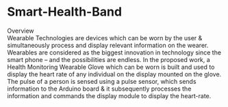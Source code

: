 # Smart-Health-Band
Overview    
    Wearable Technologies are devices which can be worn by the user & simultaneously process and display relevant information on the wearer. Wearables are considered as the biggest innovation in technology since the smart phone – and the possibilities are endless.
		In the proposed work, a Health Monitoring Wearable Glove which can be worn is built and used to display the heart rate of any individual on the display mounted on the glove. The pulse of a person is sensed using a pulse sensor, which sends information to the Arduino board & it subsequently processes the information and commands the display module to display the heart-rate.
  
